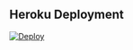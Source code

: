 ## Heroku Deployment
[![Deploy](https://www.herokucdn.com/deploy/button.svg)](https://heroku.com/deploy?template=https://github.com/ZamannIsmiyev/ASOtaggerbot)
